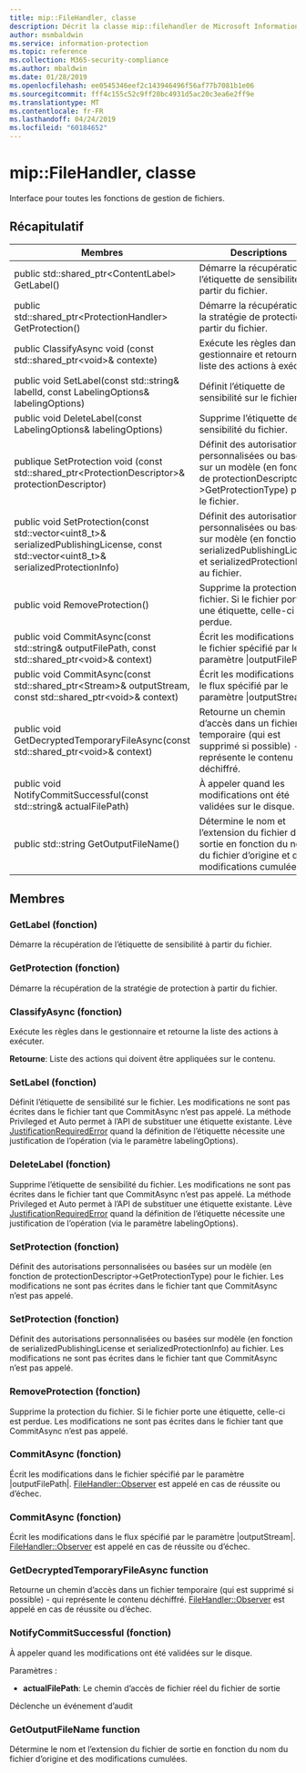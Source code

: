 ```yaml
---
title: mip::FileHandler, classe
description: Décrit la classe mip::filehandler de Microsoft Information Protection (MIP) SDK.
author: msmbaldwin
ms.service: information-protection
ms.topic: reference
ms.collection: M365-security-compliance
ms.author: mbaldwin
ms.date: 01/28/2019
ms.openlocfilehash: ee0545346eef2c143946496f56af77b7081b1e06
ms.sourcegitcommit: fff4c155c52c9ff20bc4931d5ac20c3ea6e2ff9e
ms.translationtype: MT
ms.contentlocale: fr-FR
ms.lasthandoff: 04/24/2019
ms.locfileid: "60184652"
---
```

# <a name="class-mipfilehandler"></a>mip::FileHandler, classe 
Interface pour toutes les fonctions de gestion de fichiers.
  
## <a name="summary"></a>Récapitulatif
 Membres                        | Descriptions                                
--------------------------------|---------------------------------------------
public std::shared_ptr\<ContentLabel\> GetLabel()  |  Démarre la récupération de l’étiquette de sensibilité à partir du fichier.
public std::shared_ptr\<ProtectionHandler\> GetProtection()  |  Démarre la récupération de la stratégie de protection à partir du fichier.
public ClassifyAsync void (const std::shared_ptr\<void\>& contexte)  |  Exécute les règles dans le gestionnaire et retourne la liste des actions à exécuter.
public void SetLabel(const std::string& labelId, const LabelingOptions& labelingOptions)  |  Définit l’étiquette de sensibilité sur le fichier.
public void DeleteLabel(const LabelingOptions& labelingOptions)  |  Supprime l’étiquette de sensibilité du fichier.
publique SetProtection void (const std::shared_ptr\<ProtectionDescriptor\>& protectionDescriptor)  |  Définit des autorisations personnalisées ou basées sur un modèle (en fonction de protectionDescriptor->GetProtectionType) pour le fichier.
public void SetProtection(const std::vector\<uint8_t\>& serializedPublishingLicense, const std::vector\<uint8_t\>& serializedProtectionInfo)  |  Définit des autorisations personnalisées ou basées sur modèle (en fonction de serializedPublishingLicense et serializedProtectionInfo) au fichier.
public void RemoveProtection()  |  Supprime la protection du fichier. Si le fichier porte une étiquette, celle-ci est perdue.
public void CommitAsync(const std::string& outputFilePath, const std::shared_ptr\<void\>& context) | Écrit les modifications dans le fichier spécifié par le paramètre \|outputFilePath\ |  .
public void CommitAsync(const std::shared_ptr\<Stream\>& outputStream, const std::shared_ptr\<void\>& context) | Écrit les modifications dans le flux spécifié par le paramètre \|outputStream\ |  .
public void GetDecryptedTemporaryFileAsync(const std::shared_ptr\<void\>& context)  |  Retourne un chemin d’accès dans un fichier temporaire (qui est supprimé si possible) - qui représente le contenu déchiffré.
public void NotifyCommitSuccessful(const std::string& actualFilePath)  |  À appeler quand les modifications ont été validées sur le disque.
public std::string GetOutputFileName()  |  Détermine le nom et l’extension du fichier de sortie en fonction du nom du fichier d’origine et des modifications cumulées.
  
## <a name="members"></a>Membres
  
### <a name="getlabel-function"></a>GetLabel (fonction)
Démarre la récupération de l’étiquette de sensibilité à partir du fichier.
  
### <a name="getprotection-function"></a>GetProtection (fonction)
Démarre la récupération de la stratégie de protection à partir du fichier.
  
### <a name="classifyasync-function"></a>ClassifyAsync (fonction)
Exécute les règles dans le gestionnaire et retourne la liste des actions à exécuter.

  
**Retourne**: Liste des actions qui doivent être appliquées sur le contenu.
  
### <a name="setlabel-function"></a>SetLabel (fonction)
Définit l’étiquette de sensibilité sur le fichier.
Les modifications ne sont pas écrites dans le fichier tant que CommitAsync n’est pas appelé. La méthode Privileged et Auto permet à l’API de substituer une étiquette existante. Lève [JustificationRequiredError](class_mip_justificationrequirederror.md) quand la définition de l’étiquette nécessite une justification de l’opération (via le paramètre labelingOptions).
  
### <a name="deletelabel-function"></a>DeleteLabel (fonction)
Supprime l’étiquette de sensibilité du fichier.
Les modifications ne sont pas écrites dans le fichier tant que CommitAsync n’est pas appelé. La méthode Privileged et Auto permet à l’API de substituer une étiquette existante. Lève [JustificationRequiredError](class_mip_justificationrequirederror.md) quand la définition de l’étiquette nécessite une justification de l’opération (via le paramètre labelingOptions).
  
### <a name="setprotection-function"></a>SetProtection (fonction)
Définit des autorisations personnalisées ou basées sur un modèle (en fonction de protectionDescriptor->GetProtectionType) pour le fichier.
Les modifications ne sont pas écrites dans le fichier tant que CommitAsync n’est pas appelé.
  
### <a name="setprotection-function"></a>SetProtection (fonction)
Définit des autorisations personnalisées ou basées sur modèle (en fonction de serializedPublishingLicense et serializedProtectionInfo) au fichier.
Les modifications ne sont pas écrites dans le fichier tant que CommitAsync n’est pas appelé.
  
### <a name="removeprotection-function"></a>RemoveProtection (fonction)
Supprime la protection du fichier. Si le fichier porte une étiquette, celle-ci est perdue.
Les modifications ne sont pas écrites dans le fichier tant que CommitAsync n’est pas appelé.
  
### <a name="commitasync-function"></a>CommitAsync (fonction)
Écrit les modifications dans le fichier spécifié par le paramètre |outputFilePath|.
[FileHandler::Observer](class_mip_filehandler_observer.md) est appelé en cas de réussite ou d’échec.
  
### <a name="commitasync-function"></a>CommitAsync (fonction)
Écrit les modifications dans le flux spécifié par le paramètre |outputStream|.
[FileHandler::Observer](class_mip_filehandler_observer.md) est appelé en cas de réussite ou d’échec.
  
### <a name="getdecryptedtemporaryfileasync-function"></a>GetDecryptedTemporaryFileAsync function
Retourne un chemin d’accès dans un fichier temporaire (qui est supprimé si possible) - qui représente le contenu déchiffré.
[FileHandler::Observer](class_mip_filehandler_observer.md) est appelé en cas de réussite ou d’échec.
  
### <a name="notifycommitsuccessful-function"></a>NotifyCommitSuccessful (fonction)
À appeler quand les modifications ont été validées sur le disque.

Paramètres :  
* **actualFilePath**: Le chemin d’accès de fichier réel du fichier de sortie 


Déclenche un événement d’audit
  
### <a name="getoutputfilename-function"></a>GetOutputFileName function
Détermine le nom et l’extension du fichier de sortie en fonction du nom du fichier d’origine et des modifications cumulées.